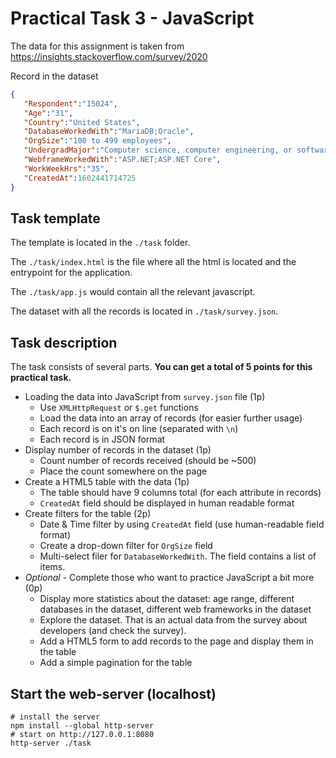 # Practical Task 3 - JavaScript
The data for this assignment is taken from https://insights.stackoverflow.com/survey/2020

Record in the dataset
```json 
{
   "Respondent":"15024",
   "Age":"31",
   "Country":"United States",
   "DatabaseWorkedWith":"MariaDB;Oracle",
   "OrgSize":"100 to 499 employees",
   "UndergradMajor":"Computer science, computer engineering, or software engineering",
   "WebframeWorkedWith":"ASP.NET;ASP.NET Core",
   "WorkWeekHrs":"35",
   "CreatedAt":1602441714725
}
```

## Task template

The template is located in the ```./task``` folder. 

The ```./task/index.html``` is the file where all the html is located and the entrypoint for the application.

The ```./task/app.js``` would contain all the relevant javascript.

The dataset with all the records is located in ```./task/survey.json```.

## Task description

The task consists of several parts. **You can get a total of 5 points for this practical task.** 

- Loading the data into JavaScript from ```survey.json``` file (1p)
    - Use ```XMLHttpRequest``` or ```$.get``` functions
    - Load the data into an array of records (for easier further usage)
    - Each record is on it's on line (separated with ```\n```)
    - Each record is in JSON format
- Display number of records in the dataset (1p)
    - Count number of records received (should be ~500)
    - Place the count somewhere on the page
- Create a HTML5 table with the data (1p)
    - The table should have 9 columns total (for each attribute in records)
    - ```CreatedAt``` field should be displayed in human readable format
- Create filters for the table (2p)
    - Date & Time filter by using ```CreatedAt``` field (use human-readable field format)
    - Create a drop-down filter for ```OrgSize``` field
    - Multi-select filer for ```DatabaseWorkedWith```. The field contains a list of items. 
- *Optional* - Complete those who want to practice JavaScript a bit more (0p)
    - Display more statistics about the dataset: age range, different databases in the dataset, different web frameworks in the dataset
    - Explore the dataset. That is an actual data from the survey about developers (and check the survey).
    - Add a HTML5 form to add records to the page and display them in the table
    - Add a simple pagination for the table


## Start the web-server (localhost)
```shell
# install the server
npm install --global http-server
# start on http://127.0.0.1:8080
http-server ./task
```
